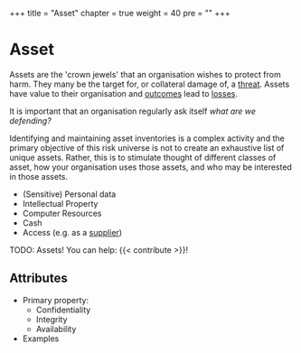 +++
title = "Asset"
chapter = true
weight = 40
pre = ""
+++

# Asset

Assets are the 'crown jewels' that an organisation wishes to protect from harm. They many be the target for, or collateral damage of, a [threat](/threat). Assets have value to their organisation and [outcomes](/outcome) lead to [losses](/loss).

It is important that an organisation regularly ask itself _what are we defending?_

Identifying and maintaining asset inventories is a complex activity and the primary objective of this risk universe is not to create an exhaustive list of unique assets. Rather, this is to stimulate thought of different classes of asset, how your organisation uses those assets, and who may be interested in those assets.

- (Sensitive) Personal data
- Intellectual Property
- Computer Resources
- Cash
- Access (e.g. as a [supplier](/threat/supplier))

TODO: Assets! You can help: {{< contribute >}}!

## Attributes

- Primary property:
  - Confidentiality
  - Integrity
  - Availability
- Examples
